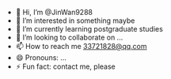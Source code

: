 - 👋 Hi, I’m @JinWan9288
- 👀 I’m interested in something maybe
- 🌱 I’m currently learning postgraduate studies
- 💞️ I’m looking to collaborate on ...
- 📫 How to reach me 33721828@qq.com
- 😄 Pronouns: ...
- ⚡ Fun fact: contact me, please

<!---
JinWan9288/JinWan9288 is a ✨ special ✨ repository because its `README.md` (this file) appears on your GitHub profile.
You can click the Preview link to take a look at your changes.
--->
